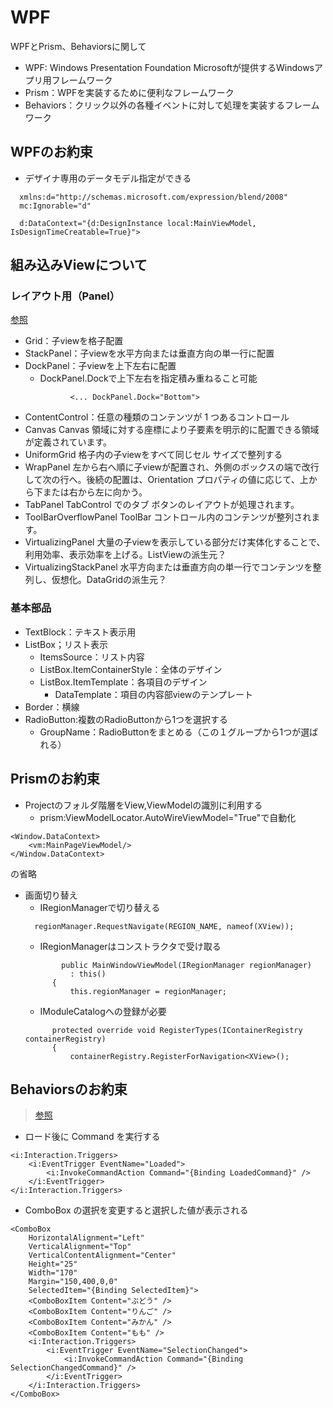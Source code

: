 # WPF
WPFとPrism、Behaviorsに関して

* WPF: Windows Presentation Foundation Microsoftが提供するWindowsアプリ用フレームワーク
* Prism：WPFを実装するために便利なフレームワーク
* Behaviors：クリック以外の各種イベントに対して処理を実装するフレームワーク

## WPFのお約束

* デザイナ専用のデータモデル指定ができる
```
  xmlns:d="http://schemas.microsoft.com/expression/blend/2008"
  mc:Ignorable="d"

  d:DataContext="{d:DesignInstance local:MainViewModel, IsDesignTimeCreatable=True}">
```

## 組み込みViewについて

### レイアウト用（Panel）

[参照](https://learn.microsoft.com/ja-jp/dotnet/desktop/wpf/controls/panels-overview?view=netframeworkdesktop-4.8)

* Grid：子viewを格子配置
* StackPanel：子viewを水平方向または垂直方向の単一行に配置
* DockPanel：子viewを上下左右に配置
  * DockPanel.Dockで上下左右を指定積み重ねること可能
  ```
            <... DockPanel.Dock="Bottom">
  ```
* ContentControl：任意の種類のコンテンツが 1 つあるコントロール
* Canvas  Canvas 領域に対する座標により子要素を明示的に配置できる領域が定義されています。
* UniformGrid	格子内の子viewをすべて同じセル サイズで整列する
* WrapPanel	左から右へ順に子viewが配置され、外側のボックスの端で改行して次の行へ。後続の配置は、Orientation プロパティの値に応じて、上から下または右から左に向かう。
* TabPanel	TabControl でのタブ ボタンのレイアウトが処理されます。
* ToolBarOverflowPanel	ToolBar コントロール内のコンテンツが整列されます。
* VirtualizingPanel	大量の子viewを表示している部分だけ実体化することで、利用効率、表示効率を上げる。ListViewの派生元？
* VirtualizingStackPanel	水平方向または垂直方向の単一行でコンテンツを整列し、仮想化。DataGridの派生元？

### 基本部品

* TextBlock：テキスト表示用
* ListBox；リスト表示
  * ItemsSource：リスト内容
  * ListBox.ItemContainerStyle：全体のデザイン
  * ListBox.ItemTemplate：各項目のデザイン
    * DataTemplate：項目の内容部viewのテンプレート
* Border：横線
* RadioButton:複数のRadioButtonから1つを選択する
  * GroupName：RadioButtonをまとめる（この１グループから1つが選ばれる）


  
## Prismのお約束
* Projectのフォルダ階層をView,ViewModelの識別に利用する
  * prism:ViewModelLocator.AutoWireViewModel="True"で自動化 
```
<Window.DataContext>
    <vm:MainPageViewModel/>
</Window.DataContext>
```
の省略

* 画面切り替え
  * IRegionManagerで切り替える
  ```
    regionManager.RequestNavigate(REGION_NAME, nameof(XView));
  ```
  * IRegionManagerはコンストラクタで受け取る
  ```
          public MainWindowViewModel(IRegionManager regionManager)
            : this()
        {
            this.regionManager = regionManager;

  ```
  * IModuleCatalogへの登録が必要
  ```
        protected override void RegisterTypes(IContainerRegistry containerRegistry)
        {
            containerRegistry.RegisterForNavigation<XView>();
  ```
  
## Behaviorsのお約束

> [参照](https://zenn.dev/takuty/articles/e9d8f065452266)

* ロード後に Command を実行する
```
<i:Interaction.Triggers>
    <i:EventTrigger EventName="Loaded">
        <i:InvokeCommandAction Command="{Binding LoadedCommand}" />
    </i:EventTrigger>
</i:Interaction.Triggers>
```

* ComboBox の選択を変更すると選択した値が表示される
```
<ComboBox
    HorizontalAlignment="Left"
    VerticalAlignment="Top"
    VerticalContentAlignment="Center"
    Height="25"
    Width="170"
    Margin="150,400,0,0"
    SelectedItem="{Binding SelectedItem}">
    <ComboBoxItem Content="ぶどう" />
    <ComboBoxItem Content="りんご" />
    <ComboBoxItem Content="みかん" />
    <ComboBoxItem Content="もも" />
    <i:Interaction.Triggers>
        <i:EventTrigger EventName="SelectionChanged">
            <i:InvokeCommandAction Command="{Binding SelectionChangedCommand}" />
        </i:EventTrigger>
    </i:Interaction.Triggers>
</ComboBox>
```
